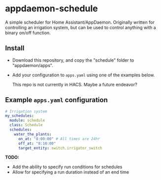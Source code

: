 # appdaemon-schedule
A simple scheduler for Home Assistant/AppDaemon.
Originally written for controlling an irrigation system, but can be used to control anything with a binary on/off function.

## Install
- Download this repository, and copy the "schedule" folder to "appdaemon/apps".
- Add your configuration to `apps.yaml` using one of the examples below.

    This repo is not currently in HACS. Maybe a future endeavor?

## Example `apps.yaml` configuration
```yaml
# Irrigation system
my_schedules:
  module: schedule
  class: Schedule
  schedules:
    water_the_plants:
      on_at: "8:00:00" # All times are 24hr
      off_at: "8:10:00"
      target_entity: switch.irrigator_switch
```


<b>TODO:</b>
- Add the ability to specify run conditions for schedules
- Allow for specifying a run duration instead of an end time
